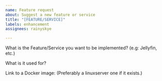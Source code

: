 ```yaml
---
name: Feature request
about: Suggest a new feature or service
title: "[FEATURE/SERVICE]"
labels: enhancement
assignees: rainyskye

---
```


What is the Feature/Service you want to be implemented? (e.g: Jellyfin, etc.)

What is it used for?

Link to a Docker image: (Preferably a linuxserver one if it exists.)
